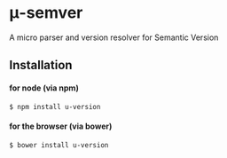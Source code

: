 # μ-semver
A micro parser and version resolver for Semantic Version

## Installation

#### for node (via npm)
```
$ npm install u-version
```

#### for the browser (via bower)
```
$ bower install u-version
```
